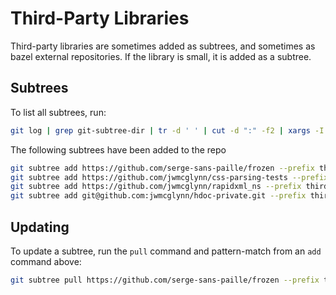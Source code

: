 # Third-Party Libraries

Third-party libraries are sometimes added as subtrees, and sometimes as bazel external repositories.  If the library is small, it is added as a subtree.

## Subtrees

To list all subtrees, run:
```sh
git log | grep git-subtree-dir | tr -d ' ' | cut -d ":" -f2 | xargs -I {} bash -c 'if [ -d $(git rev-parse --show-toplevel)/{} ] ; then echo {}; fi'
```

The following subtrees have been added to the repo

```sh
git subtree add https://github.com/serge-sans-paille/frozen --prefix third_party/frozen master --squash
git subtree add https://github.com/jwmcglynn/css-parsing-tests --prefix third_party/css-parsing-tests master --squash
git subtree add https://github.com/jwmcglynn/rapidxml_ns --prefix third_party/rapidxml_ns master --squash
git subtree add git@github.com:jwmcglynn/hdoc-private.git --prefix third_party/hdoc main --squash
```

## Updating

To update a subtree, run the `pull` command and pattern-match from an `add` command above:
```sh
git subtree pull https://github.com/serge-sans-paille/frozen --prefix third_party/frozen master --squash
```
